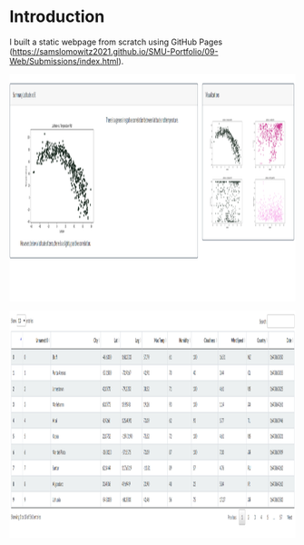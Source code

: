# Introduction

I built a static webpage from scratch using GitHub Pages (https://samslomowitz2021.github.io/SMU-Portfolio/09-Web/Submissions/index.html).

<p align="left">
  <img width="600" height="400" src="web1.png">
</p>

<p align="right">
  <img width="600" height="400" src="web2.png">
</p>
